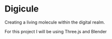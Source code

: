 # Digicule
 Creating a living molecule within the digital realm. 

For this project I will be using Three.js and Blender 